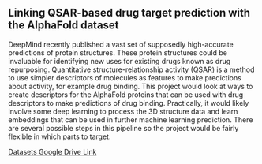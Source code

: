## Linking QSAR-based drug target prediction with the AlphaFold dataset
DeepMind recently published a vast set of supposedly high-accurate predictions of protein structures. These protein structures could be invaluable for identifying new uses for existing drugs known as drug repurposing. Quantitative structure-relationship activity (QSAR) is a method to use simpler descriptors of molecules as features to make predictions about activity, for example drug binding. This project would look at ways to create descriptors for the AlphaFold proteins that can be used with drug descriptors to make predictions of drug binding. Practically, it would likely involve some deep learning to process the 3D structure data and learn embeddings that can be used in further machine learning prediction. There are several possible steps in this pipeline so the project would be fairly flexible in which parts to target.

[Datasets Google Drive Link](https://drive.google.com/drive/folders/1TmSwra79O8Q7VqOUxmt4gvUgBH40ONUa?usp=sharing)
